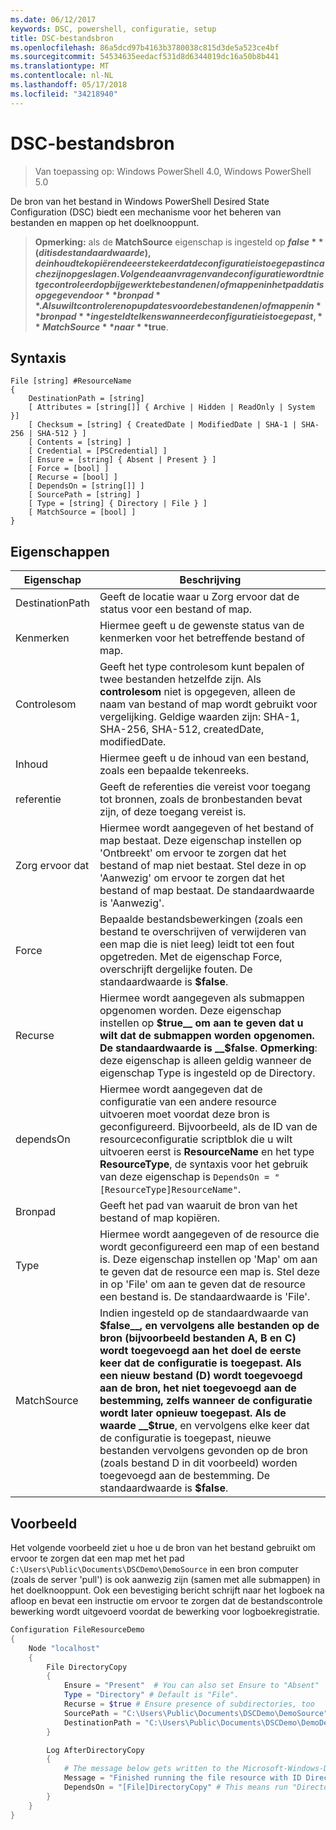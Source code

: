 ```yaml
---
ms.date: 06/12/2017
keywords: DSC, powershell, configuratie, setup
title: DSC-bestandsbron
ms.openlocfilehash: 86a5dcd97b4163b3780038c815d3de5a523ce4bf
ms.sourcegitcommit: 54534635eedacf531d8d6344019dc16a50b8b441
ms.translationtype: MT
ms.contentlocale: nl-NL
ms.lasthandoff: 05/17/2018
ms.locfileid: "34218940"
---
```

# <a name="dsc-file-resource"></a>DSC-bestandsbron

> Van toepassing op: Windows PowerShell 4.0, Windows PowerShell 5.0

De bron van het bestand in Windows PowerShell Desired State Configuration (DSC) biedt een mechanisme voor het beheren van bestanden en mappen op het doelknooppunt.

>**Opmerking:** als de **MatchSource** eigenschap is ingesteld op **$false** (dit is de standaardwaarde), de inhoud te kopiëren de eerste keer dat de configuratie is toegepast in cache zijn opgeslagen.
>Volgende aanvragen van de configuratie wordt niet gecontroleerd op bijgewerkte bestanden en/of mappen in het pad dat is opgegeven door **bronpad**. Als u wilt controleren op updates voor de bestanden en/of mappen in **bronpad** ingesteld telkens wanneer de configuratie is toegepast, **MatchSource** naar **$true**.

## <a name="syntax"></a>Syntaxis
```
File [string] #ResourceName
{
    DestinationPath = [string]
    [ Attributes = [string[]] { Archive | Hidden | ReadOnly | System }]
    [ Checksum = [string] { CreatedDate | ModifiedDate | SHA-1 | SHA-256 | SHA-512 } ]
    [ Contents = [string] ]
    [ Credential = [PSCredential] ]
    [ Ensure = [string] { Absent | Present } ]
    [ Force = [bool] ]
    [ Recurse = [bool] ]
    [ DependsOn = [string[]] ]
    [ SourcePath = [string] ]
    [ Type = [string] { Directory | File } ]
    [ MatchSource = [bool] ]
}
```

## <a name="properties"></a>Eigenschappen

|  Eigenschap  |  Beschrijving   |
|---|---|
| DestinationPath| Geeft de locatie waar u Zorg ervoor dat de status voor een bestand of map.|
| Kenmerken| Hiermee geeft u de gewenste status van de kenmerken voor het betreffende bestand of map.|
| Controlesom| Geeft het type controlesom kunt bepalen of twee bestanden hetzelfde zijn. Als __controlesom__ niet is opgegeven, alleen de naam van bestand of map wordt gebruikt voor vergelijking. Geldige waarden zijn: SHA-1, SHA-256, SHA-512, createdDate, modifiedDate.|
| Inhoud| Hiermee geeft u de inhoud van een bestand, zoals een bepaalde tekenreeks.|
| referentie| Geeft de referenties die vereist voor toegang tot bronnen, zoals de bronbestanden bevat zijn, of deze toegang vereist is.|
| Zorg ervoor dat| Hiermee wordt aangegeven of het bestand of map bestaat. Deze eigenschap instellen op 'Ontbreekt' om ervoor te zorgen dat het bestand of map niet bestaat. Stel deze in op 'Aanwezig' om ervoor te zorgen dat het bestand of map bestaat. De standaardwaarde is 'Aanwezig'.|
| Force| Bepaalde bestandsbewerkingen (zoals een bestand te overschrijven of verwijderen van een map die is niet leeg) leidt tot een fout opgetreden. Met de eigenschap Force, overschrijft dergelijke fouten. De standaardwaarde is __$false__.|
| Recurse| Hiermee wordt aangegeven als submappen opgenomen worden. Deze eigenschap instellen op __$true__ om aan te geven dat u wilt dat de submappen worden opgenomen. De standaardwaarde is __$false__. **Opmerking**: deze eigenschap is alleen geldig wanneer de eigenschap Type is ingesteld op de Directory.|
| dependsOn | Hiermee wordt aangegeven dat de configuratie van een andere resource uitvoeren moet voordat deze bron is geconfigureerd. Bijvoorbeeld, als de ID van de resourceconfiguratie scriptblok die u wilt uitvoeren eerst is __ResourceName__ en het type __ResourceType__, de syntaxis voor het gebruik van deze eigenschap is `DependsOn = "[ResourceType]ResourceName"`.|
| Bronpad| Geeft het pad van waaruit de bron van het bestand of map kopiëren.|
| Type| Hiermee wordt aangegeven of de resource die wordt geconfigureerd een map of een bestand is. Deze eigenschap instellen op 'Map' om aan te geven dat de resource een map is. Stel deze in op 'File' om aan te geven dat de resource een bestand is. De standaardwaarde is 'File'.|
| MatchSource| Indien ingesteld op de standaardwaarde van __$false__, en vervolgens alle bestanden op de bron (bijvoorbeeld bestanden A, B en C) wordt toegevoegd aan het doel de eerste keer dat de configuratie is toegepast. Als een nieuw bestand (D) wordt toegevoegd aan de bron, het niet toegevoegd aan de bestemming, zelfs wanneer de configuratie wordt later opnieuw toegepast. Als de waarde __$true__, en vervolgens elke keer dat de configuratie is toegepast, nieuwe bestanden vervolgens gevonden op de bron (zoals bestand D in dit voorbeeld) worden toegevoegd aan de bestemming. De standaardwaarde is **$false**.|

## <a name="example"></a>Voorbeeld

Het volgende voorbeeld ziet u hoe u de bron van het bestand gebruikt om ervoor te zorgen dat een map met het pad `C:\Users\Public\Documents\DSCDemo\DemoSource` in een bron computer (zoals de server 'pull') is ook aanwezig zijn (samen met alle submappen) in het doelknooppunt. Ook een bevestiging bericht schrijft naar het logboek na afloop en bevat een instructie om ervoor te zorgen dat de bestandscontrole bewerking wordt uitgevoerd voordat de bewerking voor logboekregistratie.

```powershell
Configuration FileResourceDemo
{
    Node "localhost"
    {
        File DirectoryCopy
        {
            Ensure = "Present"  # You can also set Ensure to "Absent"
            Type = "Directory" # Default is "File".
            Recurse = $true # Ensure presence of subdirectories, too
            SourcePath = "C:\Users\Public\Documents\DSCDemo\DemoSource"
            DestinationPath = "C:\Users\Public\Documents\DSCDemo\DemoDestination"
        }

        Log AfterDirectoryCopy
        {
            # The message below gets written to the Microsoft-Windows-Desired State Configuration/Analytic log
            Message = "Finished running the file resource with ID DirectoryCopy"
            DependsOn = "[File]DirectoryCopy" # This means run "DirectoryCopy" first.
        }
    }
}
```